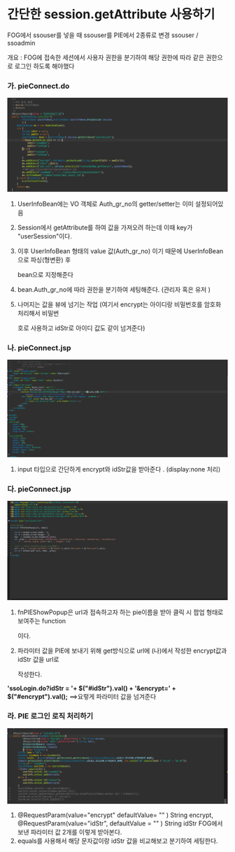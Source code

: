 # 간단한 session.getAttribute 사용하기

FOG에서 ssouser를 넣을 때 ssouser를 PIE에서 2종류로 변경 ssouser / ssoadmin

개요 : FOG에 접속한 세션에서 사용자 권한을 분기하여 해당 권한에 따라 같은 권한으로 로그인 하도록 해야했다

### 가. pieConnect.do

![Alert text](./img/cap2.png)

1. UserInfoBean에는 VO 객체로 Auth_gr_no의 getter/setter는 이미 설정되어있음

 2. Session에서 getAttribute를 하여 값을 가져오려 하는데 이때 key가 "userSession"이다.

 3. 이후 UserInfoBean 형태의 value 값(Auth_gr_no) 이기 때문에 UserInfoBean으로 파싱(형변환) 후    

     bean으로 지정해준다

 4. bean.Auth_gr_no에 따라 권한을 분기하여 세팅해준다. (관리자 혹은 유저 )

 5. 나머지는 값을 뷰에 넘기는 작업 (여기서 encrypt는 아이디랑 비밀번호를 암호화 처리해서 비밀번     

     호로 사용하고 idStr로 아이디 값도 같이 넘겨준다)

### 나. pieConnect.jsp

![Alert text](./img/cap1.png)

1. input 타입으로 간단하게 encrypt와 idStr값을 받아준다 . (display:none 처리)

### 다. pieConnect.jsp

![Alert text](./img/cap3.png)

1. fnPIEShowPopup은 url과 접속하고자 하는 pie이름을 받아 클릭 시 팝업 형태로 보여주는 function

    이다.

2. 파라미터 값을 PIE에 보내기 위해 get방식으로 url에 (나)에서 작성한 encrypt값과 idStr 값을 url로  

   작성한다.

**'ssoLogin.do?idStr = '+ $("#idStr").val() + '&encrypt=' + $("#encrypt").val();** ==>요렇게 파라미터 값을 넘겨준다

### 라. PIE 로그인 로직 처리하기

![Alert text](./img/cap4.png)

1. @RequestParam(value="encrypt" defaultValue= "" ) String encrypt, @RequestParam(value="idStr", defaultValue = "" ) String idStr FOG에서 보낸 파라미터 값 2개를 이렇게 받아본다.
2. equals를 사용해서 해당 문자값이랑 idStr 값을 비교해보고 분기하여 세팅한다.
